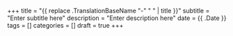 +++
title = "{{ replace .TranslationBaseName "-" " " | title }}"
subtitle = "Enter subtitle here"
description = "Enter description here"
date = {{ .Date }}
tags = []
categories = []
draft = true
+++
